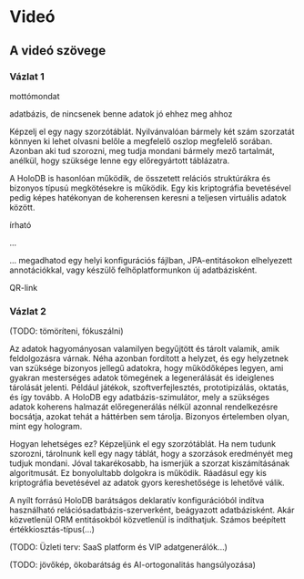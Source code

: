 # Videó

## A videó szövege

### Vázlat 1

mottómondat

adatbázis, de nincsenek benne adatok
jó ehhez meg ahhoz

Képzelj el egy nagy szorzótáblát. Nyilvánvalóan bármely két szám szorzatát könnyen ki lehet olvasni belőle a megfelelő oszlop megfelelő sorában. Azonban aki tud szorozni, meg tudja mondani bármely mező tartalmát, anélkül, hogy szüksége lenne egy előregyártott táblázatra.

A HoloDB is hasonlóan működik, de összetett relációs struktúrákra és bizonyos típusú megkötésekre is működik. Egy kis kriptográfia bevetésével pedig képes hatékonyan de koherensen keresni a teljesen virtuális adatok között.

írható

...


... megadhatod egy helyi konfigurációs fájlban, JPA-entitásokon elhelyezett annotációkkal, vagy készülő felhőplatformunkon új adatbázisként.

QR-link

### Vázlat 2

(TODO: tömöríteni, fókuszálni)

Az adatok hagyományosan valamilyen begyűjtött és tárolt valamik, amik feldolgozásra várnak. Néha azonban fordított a helyzet, és egy helyzetnek van szüksége bizonyos jellegű adatokra, hogy működőképes legyen, ami gyakran mesterséges adatok tömegének a legenerálását és ideiglenes tárolását jelenti. Például játékok, szoftverfejlesztés, prototipizálás, oktatás, és így tovább. A HoloDB egy adatbázis-szimulátor, mely a szükséges adatok koherens halmazát előregenerálás nélkül azonnal rendelkezésre bocsátja, azokat tehát a háttérben sem tárolja. Bizonyos értelemben olyan, mint egy hologram.

Hogyan lehetséges ez? Képzeljünk el egy szorzótáblát. Ha nem tudunk szorozni, tárolnunk kell egy nagy táblát, hogy a szorzások eredményét meg tudjuk mondani. Jóval takarékosabb, ha ismerjük a szorzat kiszámításának algoritmusát. Ez bonyolultabb dolgokra is működik. Ráadásul egy kis kriptográfia bevetésével az adatok gyors kereshetősége is lehetővé válik.

A nyílt forrású HoloDB barátságos deklaratív konfigurációból indítva használható relációsadatbázis-szerverként, beágyazott adatbázisként. Akár közvetlenül ORM entitásokból közvetlenül is indíthatjuk. Számos beépített értékkiosztás-típus(...)

(TODO: Üzleti terv: SaaS platform és VIP adatgenerálók...)

(TODO: jövőkép, ökobarátság és AI-ortogonalitás hangsúlyozása)

